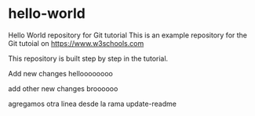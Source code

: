 # hello-world
Hello World repository for Git tutorial
This is an example repository for the Git tutoial on https://www.w3schools.com

This repository is built step by step in the tutorial.

Add new changes helloooooooo

add other new changes broooooo

agregamos otra linea desde la rama update-readme